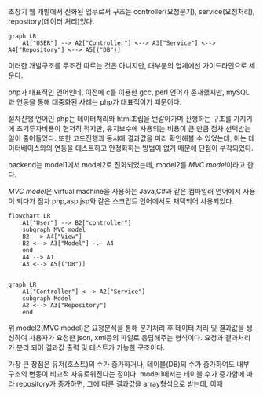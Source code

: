 초창기 웹 개발에서 진화된 업무로서 구조는 controller(요청분기), service(요청처리), repository(데이터 처리)있다.

``` mermaid
graph LR
	A1["USER"] --> A2["Controller"] <--> A3["Service"] <--> A4["Repository"] <--> A5[("DB")]
```

이러한 개발구조를 무조건 따르는 것은 아니지만, 대부분의 업계에선 가이드라인으로 세운다.

php가 대표적인 언어인데, 이전에 c를 이용한 gcc, perl 언어가 존재했지만, mySQL과 연동을 통해 대중화된 사례는 php가 대표적이기 때문이다.

절차진행 언어인 php는 데이터처리와 html조립을 번갈아가며 진행하는 구조를 가지기에 초기투자비용이 현저히 적지만, 유지보수에 사용되는 비용이 큰 만큼 점차 선택받는일이 줄어들었다.
또한 코드진행과 동시에 결과값을 미리 확인해볼 수 있었는데, 이는 데이터베이스와의 연동을 테스트하고 안정화하는 방법이 없기 때문에 단점이 부각되었다.

backend는 model1에서 model2로 진화되었는데, model2를 *MVC model*이라고 한다.

*MVC model*은 virtual machine을 사용하는 Java,C#과 같은 컴파일러 언어에서 사용이 되다가 점차 php,asp,jsp와 같은 스크립트 언어에서도 채택되어 사용되었다.

``` mermaid
flowchart LR
	A1["User"] --> B2["controller"]
	subgraph MVC model
	B2 --> A4["View"]
	B2 <--> A3["Model"] -.- A4
	end
	A4 --> A1
	A3 <--> A5[("DB")]
	
```
``` mermaid
graph LR
	A1["Controller"] <--> A2["Service"]
	subgraph Model
	A2 <--> A3["Repository"]
	end
```


위 model2(MVC model)은 요청분석을 통해 분기처리 후 데이터 처리 및 결과값을 생성하여 사용자가 요청한 json, xml등의 파일로 응답해주는 형식이다. 요청과 결과처리가 분리 되어 결과값 출력 및 테스트가 가능한 구조이다.

가장 큰 장점은 유저(호스트)의 수가 증가하거나, 테이블(DB)의 수가 증가하여도 내부 구조의 변동이 비교적 자유로워진다는 점이다. model1에서는 테이블 수가 증가함에 따라 repository가 증가하면, 그에 따른 결과값을 array형식으로 받는데, 이때 